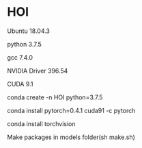 # HOI

Ubuntu 18.04.3

python 3.7.5

gcc 7.4.0

NVIDIA Driver 396.54

CUDA 9.1

conda create -n HOI python=3.7.5

conda install pytorch=0.4.1 cuda91 -c pytorch

conda install torchvision

Make packages in models folder(sh make.sh)
